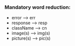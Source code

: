 ### Mandatory word reduction:
 - error --> err
 - response --> resp
 - className --> cn
 - image(s) --> img(s)
 - picture(s) --> pic(s)
